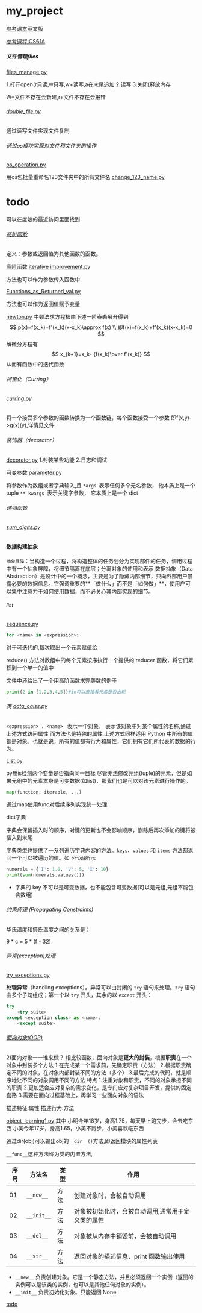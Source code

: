 # my_project

[参考课本](https://csdiy.wiki/%E7%BC%96%E7%A8%8B%E5%85%A5%E9%97%A8/Python/CS61A/#_1)[英文版](https://www.composingprograms.com/pages/16-higher-order-functions.html)

[参考课程:CS61A](https://csdiy.wiki/%E7%BC%96%E7%A8%8B%E5%85%A5%E9%97%A8/Python/CS61A/)

##### 文件管理files

 [files_manage.py](files_manage.py) 

1.打开open(r只读,w只写,w+读写,a在末尾追加
2.读写
3.关闭(释放内存

W+文件不存在会新建,r+文件不存在会报错

###### [double_file.py](double_file.py) 

通过读写文件实现文件复制

###### 通过os模块实现对文件和文件夹的操作

 [os_operation.py](os_operation.py) 

用os包批量重命名123文件夹中的所有文件名 [change_123_name.py](change_123_name.py) 



# todo 

可以在度娘的最近访问里面找到



###### [高阶函数](https://zhida.zhihu.com/search?content_id=251075606&content_type=Article&match_order=1&q=高阶函数&zhida_source=entity)

定义：参数或返回值为其他函数的函数。



[高阶函数](https://composingprograms.netlify.app/1/6#_1-6-2-%E4%BD%9C%E4%B8%BA%E9%80%9A%E7%94%A8%E6%96%B9%E6%B3%95%E7%9A%84%E5%87%BD%E6%95%B0) [iterative improvement.py](iterative_improvement.py) 

方法也可以作为参数传入函数中

 [Functions_as_Returned_val.py](Functions_as_Returned_val.py) 

方法也可以作为返回值赋予变量



 [newton.py](newton.py) 牛顿法求方程根由下述一阶泰勒展开得到
$$
p(x)=f(x_k)+f'(x_k)(x-x_k)\approx f(x) \\
即f(x)=f(x_k)+f'(x_k)(x-x_k)=0
$$
解微分方程有 
$$
x_{k+1}=x_k- {f(x_k)\over f'(x_k)}
$$
从而有函数中的迭代函数

###### 柯里化（Curring）

######  [curring.py](curring.py) 

将一个接受多个参数的函数转换为一个函数链，每个函数接受一个参数
即f(x,y)->g(x)(y),详情见文件

###### 装饰器（decorator）

 [decorator.py](decorator.py) 
1.封装某些功能
2.日志和调试

可变参数 [parameter.py](parameter.py) 

将参数作为数组或者字典输入,且
``*args ``表示任何多个无名参数， 他本质上是一个 tuple
``** kwargs ``表示关键字参数， 它本质上是一个 dict

######  递归函数

######  [sum_digits.py](sum_digits.py) 

#### 数据构建抽象

`抽象屏障`：当构造一个过程，将构造整体的任务划分为实现部件的任务，调用过程中有一个抽象屏障，将细节隔离在底层；分离对象的使用和表示
数据抽象（Data Abstraction）是设计中的一个概念，主要是为了隐藏内部细节，只向外部用户暴露必要的数据信息。它强调重要的**「做什么」而不是「如何做」**，使用户可以集中注意力于如何使用数据，而不必关心其内部实现的细节。

###### list 

[sequence.py](sequence.py) 

```python
for <name> in <expression>:
```

对于可迭代的<expression>,每次取出一个元素赋值给<name>

reduce() 方法对数组中的每个元素按序执行一个提供的 reducer 函数，将它们累积到一个单一的值中

文件中还给出了一个用高阶函数求完美数的例子

```python
print(2 in [1,2,3,4,5])#in可以直接看元素是否出现
```

###### 类 [data_calss.py](data_calss.py) 

``<expression> . <name> `` <expression>表示一个对象，<name> 表示该对象中对某个属性的名称,通过上述方式访问属性
而方法也是特殊的属性,上述方式同样适用
Python 中所有的值都是对象。也就是说，所有的值都有行为和属性，它们拥有它们所代表的数据的行为。

 [List.py](List.py) 

py用is检测两个变量是否指向同一目标
尽管无法修改元组(tuple)的元素，但是如果元组中的元素本身是可变数据(如list)，那我们也是可以对该元素进行操作的。

```python
map(function, iterable, ...)
```

通过map使用func对后续序列实现统一处理



dict字典

字典会保留插入时的顺序，对键的更新也不会影响顺序，删除后再次添加的键将被插入到末尾

字典类型也提供了一系列遍历字典内容的方法。`keys`、`values` 和 `items` 方法都返回一个可以被遍历的值。如下代码所示

```python
numerals = {'I': 1.0, 'V': 5, 'X': 10}
print(sum(numerals.values()))
```

- 字典的 key 不可以是可变数据，也不能包含可变数据(可以是元组,元组不能包含数组)

###### 约束传递 (Propagating Constraints)

华氏温度和摄氏温度之间的关系是：

9 * c = 5 * (f - 32)

###### 异常(exception)处理

 [try_exceptions.py](try_exceptions.py) 

**处理异常**（handling exceptions）。异常可以由封闭的 `try` 语句来处理。`try` 语句由多个子句组成；第一个以 `try` 开头，其余的以 `except` 开头：

```python
try
	<try suite>
except <exception class> as <name>:
	<except suite>
```

###### [面向对象(OOP)](https://www.bilibili.com/video/BV1ex411x7Em?spm_id_from=333.788.videopod.episodes&vd_source=5c0be6bbc38ab2461d38145392e32017&p=362)

2)面向对象一一谁来做？
相比较函数，面向对象是**更大的封装**，根据**职责**在一个对象中封装多个方法
1.在完成某一个需求前，先确定职责（方法）
2.根据职责确定不同的对象，在对象内部封装不同的方法（多个）
3.最后完成的代码，就是顺序地让不同的对象调用不同的方法
特点
1.注重对象和职责，不同的对象承担不同的职责
2.更加适合应对复杂的需求变化，是专门应对复杂项目开发，提供的固定套路
3.需要在面向过程基础上，再学习一些面向对象的语法

描述特征:属性
描述行为:方法 

[object_learning1.py](object_learning1.py) 其中
小明今年18岁，身高1.75，每天早上跑完步，会去吃东西
小美今年17岁，身高1.65，小美不跑步，小美喜欢吃东西

通过dir(obj)可以输出obj的``__dir__()``方法,即返回模块的属性列表

``__func__``这种方法称为类的内置方法,

| 序号 | 方法名       | 类型 | 作用                                              |
| ---- | ------------ | ---- | ------------------------------------------------- |
| 01   | ``__new__``  | 方法 | 创建对象时，会被自动调用                          |
| 02   | ``__init__`` | 方法 | 对象被初始化时，会被自动调用,通常用于定义类的属性 |
| 03   | ``__del__``  | 方法 | 对象被从内存中销毁前，会被自动调用                |
| 04   | ``__str__``  | 方法 | 返回对象的描述信息，print 函数输出使用            |

- `__new__` 负责创建对象。它是一个静态方法，并且必须返回一个实例（返回的实例可以是该类的实例，也可以是其他任何对象的实例）。
- `__init__` 负责初始化对象。只能返回 None 

[todo](20-了解面向对象)

